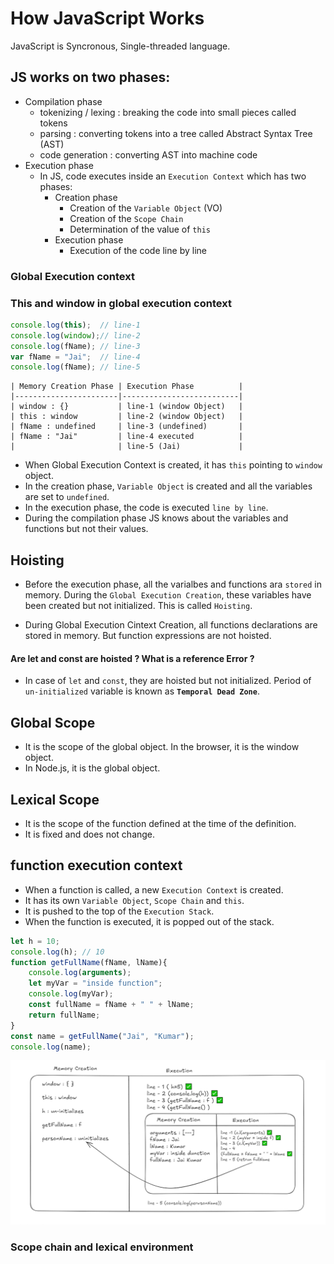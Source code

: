 # How JavaScript Works
JavaScript is Syncronous, Single-threaded language.

## JS works on two phases:
- Compilation phase
    - tokenizing / lexing : breaking the code into small pieces called tokens
    - parsing : converting tokens into a tree called Abstract Syntax Tree (AST)
    - code generation : converting AST into machine code
- Execution phase
    - In JS, code executes inside an `Execution Context` which has two phases:
        - Creation phase
            - Creation of the `Variable Object` (VO)
            - Creation of the `Scope Chain`
            - Determination of the value of `this`
        - Execution phase
            - Execution of the code line by line
### Global Execution context
### This and window in global execution context

```javascript
console.log(this);  // line-1
console.log(window);// line-2
console.log(fName); // line-3
var fName = "Jai";  // line-4
console.log(fName); // line-5
```
```
| Memory Creation Phase | Execution Phase          |
|-----------------------|--------------------------|
| window : {}           | line-1 (window Object)   |
| this : window         | line-2 (window Object)   |
| fName : undefined     | line-3 (undefined)       |
| fName : "Jai"         | line-4 executed          |
|                       | line-5 (Jai)             |
```

- When Global Execution Context is created, it has `this` pointing to `window` object.
- In the creation phase, `Variable Object` is created and all the variables are set to `undefined`.
- In the execution phase, the code is executed `line by line`.
- During the compilation phase JS knows about the variables and functions but not their values.

## Hoisting
- Before the execution phase, all the varialbes and functions ara `stored` in memory. During the `Global Execution Creation`, these variables have been created but not initialized. This is called `Hoisting`.

- During Global Execution Cintext Creation, all functions declarations are stored in memory. But function expressions are not hoisted.
#### Are let and const are hoisted ? What is a reference Error ? 
- In case of `let` and `const`, they are hoisted but not initialized. Period of `un-initialized` variable is known as **`Temporal Dead Zone`**.

## Global Scope
- It is the scope of the global object. In the browser, it is the window object. 
- In Node.js, it is the global object.

## Lexical Scope
- It is the scope of the function defined at the time of the definition. 
- It is fixed and does not change.


## function execution context
- When a function is called, a new `Execution Context` is created.
- It has its own `Variable Object`, `Scope Chain` and `this`.
- It is pushed to the top of the `Execution Stack`.
- When the function is executed, it is popped out of the stack.

```javascript
let h = 10;
console.log(h); // 10
function getFullName(fName, lName){
    console.log(arguments);
    let myVar = "inside function";
    console.log(myVar);
    const fullName = fName + " " + lName;
    return fullName;
}
const name = getFullName("Jai", "Kumar");
console.log(name);
```
![Function Execution](./1.png)

### Scope chain and lexical environment